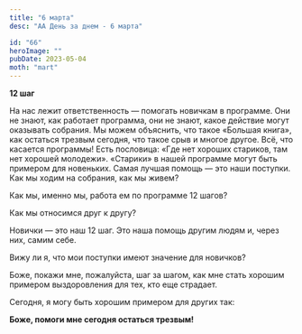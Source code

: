 ```yaml
---
title: "6 марта"
desc: "АА День за днем - 6 марта"

id: "66"
heroImage: ""
pubDate: 2023-05-04
moth: "mart"
---
```


**12 шаг**

На нас лежит ответственность — помогать новичкам в программе. Они не знают,
как работает программа, они не знают, какое действие могут оказывать собрания.
Мы можем объяснить, что такое «Большая книга», как остаться трезвым сегодня,
что такое срыв и многое другое. Всё, что касается программы! Есть пословица:
«Где нет хороших стариков, там нет хорошей молодежи». «Старики» в нашей
программе могут быть примером для новеньких. Самая лучшая помощь — это наши
поступки. Как мы ходим на собрания, как мы живем?

Как мы, именно мы, работа ем по программе 12 шагов?

Как мы относимся друг к другу?

Новички — это наш 12 шаг. Это наша помощь другим людям и, через них, самим
себе.

Вижу ли я, что мои поступки имеют значение для новичков?

Боже, покажи мне, пожалуйста, шаг за шагом, как мне стать хорошим примером
выздоровления для тех, кто еще страдает.

Сегодня, я могу быть хорошим примером для других так:

**Боже, помоги мне сегодня остаться трезвым!**
